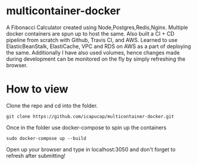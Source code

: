 # multicontainer-docker

A Fibonacci Calculator created using Node,Postgres,Redis,Nginx. Multiple docker containers are spun up to host the same.
Also built a CI + CD pipeline from scratch with Github, Travis CI, and AWS. Learned to use ElasticBeanStalk, ElastiCache, VPC and RDS on AWS as a part of deploying the same.
Additionally I have also used volumes, hence changes made during development can be monitored on the fly by simply refreshing the browser.
# How to view

Clone the repo and cd into the folder.
```
git clone https://github.com/icapucap/multicontainer-docker.git
```
Once in the folder use docker-compose to spin up the containers 
``` 
sudo docker-compose up --build
```
Open up your browser and type in localhost:3050 and don't forget to refresh after submitting!

